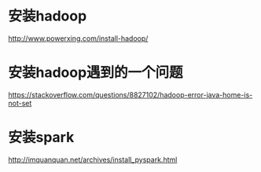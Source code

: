 # 安装hadoop
http://www.powerxing.com/install-hadoop/
# 安装hadoop遇到的一个问题
https://stackoverflow.com/questions/8827102/hadoop-error-java-home-is-not-set
# 安装spark
http://imquanquan.net/archives/install_pyspark.html
